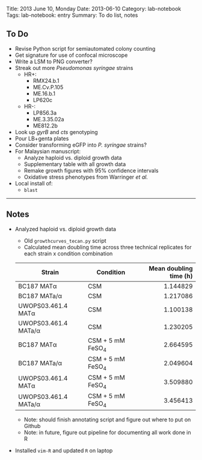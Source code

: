 Title: 2013 June 10, Monday
Date: 2013-06-10
Category: lab-notebook
Tags: lab-notebook: entry
Summary: To do list, notes

## To Do ##

- Revise Python script for semiautomated colony counting
- Get signature for use of confocal microscope
- Write a LSM to PNG converter?
- Streak out more _Pseudomonas syringae_ strains
    - HR+:
        - RMX24.b.1
        - ME.Cv.P.105
        - ME.16.b.1
        - LP620c
    - HR-:
        - LP856.3a
        - ME.3.35.02a
        - ME812.2b
- Look up _gyrB_ and _cts_ genotyping
- Pour LB+genta plates
- Consider transforming eGFP into _P. syringae_ strains?
- For Malaysian manuscript:
    - Analyze haploid vs. diploid growth data
    - Supplementary table with all growth data
    - Remake growth figures with 95% confidence intervals
    - Oxidative stress phenotypes from Warringer _et al._ 
- Local install of:
    - `blast`

***

## Notes ##

- Analyzed haploid vs. diploid growth data
    - Old `growthcurves_tecan.py` script
    - Calculated mean doubling time across three technical replicates for each
      strain x condition combination

    Strain                    |Condition                  |Mean doubling time (h)
    --------------------------|---------------------------|----------------------:
    BC187 MAT&alpha;          |CSM                        |               1.144829
    BC187 MATa/&alpha;        |CSM                        |               1.217086
    UWOPS03.461.4 MAT&alpha;  |CSM                        |               1.100138
    UWOPS03.461.4 MATa/&alpha;|CSM                        |               1.230205
    BC187 MAT&alpha;          |CSM + 5 mM FeSO<sub>4</sub>|               2.664595
    BC187 MATa/&alpha;        |CSM + 5 mM FeSO<sub>4</sub>|               2.049604
    UWOPS03.461.4 MAT&alpha;  |CSM + 5 mM FeSO<sub>4</sub>|               3.509880
    UWOPS03.461.4 MATa/&alpha;|CSM + 5 mM FeSO<sub>4</sub>|               3.456413

    - Note: should finish annotating script and figure out where to put on
      Github
    - Note: in future, figure out pipeline for documenting all work done in R
- Installed `vim-R` and updated `R` on laptop

